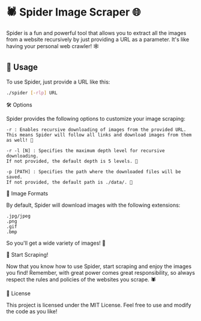 # 🕷️ Spider Image Scraper 🌐

Spider is a fun and powerful tool that allows you to extract all the images from a website recursively by just providing a URL as a parameter. It's like having your personal web crawler! 🕸️

## 🚀 Usage

To use Spider, just provide a URL like this:

```bash
./spider [-rlp] URL
```

🛠️ Options

Spider provides the following options to customize your image scraping:

    -r : Enables recursive downloading of images from the provided URL. 
    This means Spider will follow all links and download images from them as well! 🔄

    -r -l [N] : Specifies the maximum depth level for recursive downloading. 
    If not provided, the default depth is 5 levels. 📏

    -p [PATH] : Specifies the path where the downloaded files will be saved. 
    If not provided, the default path is ./data/. 📁

📸 Image Formats

By default, Spider will download images with the following extensions:

    .jpg/jpeg
    .png
    .gif
    .bmp

So you'll get a wide variety of images! 🌈

🎉 Start Scraping!

Now that you know how to use Spider, start scraping and enjoy the images you find! Remember, with great power comes great responsibility, so always respect the rules and policies of the websites you scrape. 🕷

📝 License

This project is licensed under the MIT License. Feel free to use and modify the code as you like!
